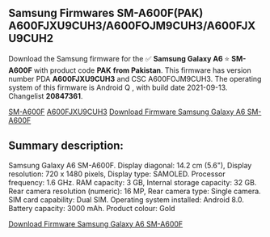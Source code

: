 <h2>Samsung Firmwares SM-A600F(PAK) A600FJXU9CUH3/A600FOJM9CUH3/A600FJXU9CUH2</h2>
Download the Samsung firmware for the ✅ <strong>Samsung Galaxy A6 </strong> ⭐ <strong>SM-A600F</strong> with product code <strong>PAK</strong> <strong> from Pakistan</strong>. This firmware has version number PDA <strong>A600FJXU9CUH3</strong> and CSC A600FOJM9CUH3. The operating system of this firmware is Android Q , with build date 2021-09-13. Changelist <strong>20847361</strong>.


[SM-A600F](https://samfirm.shop/samsung/model/SM-A600F)
[A600FJXU9CUH3](https://samfirm.shop/samsung/pda/A600FJXU9CUH3)
[Download Firmware Samsung Galaxy A6 SM-A600F](https://samfirm.shop/samsung/firmware/457496)
<h2>Summary description:</h2>
<p>Samsung Galaxy A6 SM-A600F. Display diagonal: 14.2 cm (5.6"), Display resolution: 720 x 1480 pixels, Display type: SAMOLED. Processor frequency: 1.6 GHz. RAM capacity: 3 GB, Internal storage capacity: 32 GB. Rear camera resolution (numeric): 16 MP, Rear camera type: Single camera. SIM card capability: Dual SIM. Operating system installed: Android 8.0. Battery capacity: 3000 mAh. Product colour: Gold</p>


[Download Firmware Samsung Galaxy A6 SM-A600F](https://samfirm.shop/samsung/firmware/457496)
